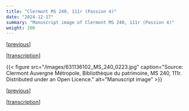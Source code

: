 ```yaml
---
title: "Clermont MS 240, 111r (Passion 4)"
date: "2024-12-17"
summary: "Manuscript image of Clermont MS 240, 111r (Passion 4)"
weight: 200
---
```


\[[previous](/docs/ms240-110v)\]

\[[transcription](/docs/passion)\]

{{< figure src="/images/631136102_MS_240_0223.jpg" caption="Source: Clermont Auvergne Métropole, Bibliothèque du patrimoine, MS 240, 111r. Distributed under an Open Licence." alt="Manuscript image" >}}

\[[previous](/docs/ms240-110v)\]

\[[transcription](/docs/passion)\]
